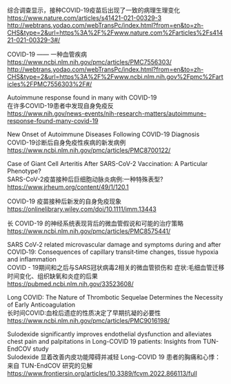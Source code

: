 综合调查显示，接种COVID-19疫苗后出现了一致的病理生理变化  
https://www.nature.com/articles/s41421-021-00329-3  
http://webtrans.yodao.com/webTransPc/index.html?from=en&to=zh-CHS&type=2&url=https%3A%2F%2Fwww.nature.com%2Farticles%2Fs41421-021-00329-3#/  

COVID-19 —— 一种血管疾病  
https://www.ncbi.nlm.nih.gov/pmc/articles/PMC7556303/  
http://webtrans.yodao.com/webTransPc/index.html?from=en&to=zh-CHS&type=2&url=https%3A%2F%2Fwww.ncbi.nlm.nih.gov%2Fpmc%2Farticles%2FPMC7556303%2F#/  

Autoimmune response found in many with COVID-19  
在许多COVID-19患者中发现自身免疫反  
https://www.nih.gov/news-events/nih-research-matters/autoimmune-response-found-many-covid-19  

New Onset of Autoimmune Diseases Following COVID-19 Diagnosis  
COVID-19诊断后自身免疫性疾病的新发病例  
https://www.ncbi.nlm.nih.gov/pmc/articles/PMC8700122/  

Case of Giant Cell Arteritis After SARS-CoV-2 Vaccination: A Particular Phenotype?  
SARS-CoV-2疫苗接种后巨细胞动脉炎病例:一种特殊表型?  
https://www.jrheum.org/content/49/1/120.1  

COVID-19 疫苗接种后新发的自身免疫现象  
https://onlinelibrary.wiley.com/doi/10.1111/imm.13443  


长 COVID-19 的神经系统表现背后的微血管假说和可能的治疗策略  
https://www.ncbi.nlm.nih.gov/pmc/articles/PMC8575441/  

SARS CoV‐2 related microvascular damage and symptoms during and after COVID‐19: Consequences of capillary transit‐time changes, tissue hypoxia and inflammation  
COVID - 19期间和之后与SARS冠状病毒2相关的微血管损伤和 症状:毛细血管迁移时间变化、组织缺氧和炎症的后果  
https://pubmed.ncbi.nlm.nih.gov/33523608/

Long COVID: The Nature of Thrombotic Sequelae Determines the Necessity of Early Anticoagulation  
长时间COVID:血栓后遗症的性质决定了早期抗凝的必要性  
https://www.ncbi.nlm.nih.gov/pmc/articles/PMC9016198/


Sulodexide significantly improves endothelial dysfunction and alleviates chest pain and palpitations in Long-COVID 19 patients: Insights from TUN-EndCOV study  
Sulodexide 显着改善内皮功能障碍并减轻 Long-COVID 19 患者的胸痛和心悸：来自 TUN-EndCOV 研究的见解 
https://www.frontiersin.org/articles/10.3389/fcvm.2022.866113/full

